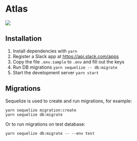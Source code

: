 # Atlas

![](https://circleci.com/gh/jorilallo/atlas.svg?style=shield&circle-token=c0c4c2f39990e277385d5c1ae96169c409eb887a)

## Installation

 1. Install dependencies with `yarn`
 1. Register a Slack app at https://api.slack.com/apps
 1. Copy the file `.env.sample` to `.env` and fill out the keys
 1. Run DB migrations `yarn sequelize -- db:migrate`
 1. Start the development server `yarn start`


## Migrations

Sequelize is used to create and run migrations, for example:

```
yarn sequelize migration:create
yarn sequelize db:migrate
```

Or to run migrations on test database:

```
yarn sequelize db:migrate -- --env test
```
